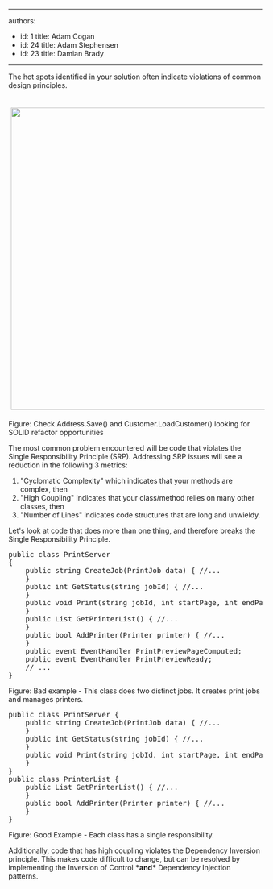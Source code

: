 

---
authors:
  - id: 1
    title: Adam Cogan
  - id: 24
    title: Adam Stephensen
  - id: 23
    title: Damian Brady
---




<span class='intro'> The hot spots identified in your solution often indicate violations of common design principles. </span>

​<img src="/SoftwareDevelopment/RulestobetterArchitectureandCodeReview/PublishingImages/CodeMetrics_3.png" alt="" style="margin&#58;5px;width&#58;600px;" /><div class="ssw-rteStyle-FigureNormal">Figure&#58; Check Address.Save() and Customer.LoadCustomer() looking for SOLID refactor opportunities</div>
<p>The most common problem encountered will be code that violates the Single Responsibility Principle (SRP). Addressing SRP issues will see a reduction in the following 3 metrics&#58;</p>
<ol><li>&quot;Cyclomatic Complexity&quot; which indicates that your methods are complex, then</li>
<li>&quot;High Coupling&quot; indicates that your class/method relies on many other classes, then</li>
<li>&quot;Number of Lines&quot; indicates code structures that are long and unwieldy.</li></ol>
<p>Let's look at code that does more than one thing, and therefore breaks the Single Responsibility Principle.</p>
<pre class="ssw-rteStyle-CodeArea">public class PrintServer 
&#123;
    public string CreateJob(PrintJob data) &#123; //...
    &#125;
    public int GetStatus(string jobId) &#123; //...
    &#125;
    public void Print(string jobId, int startPage, int endPage) &#123; //...
    &#125;
    public List GetPrinterList() &#123; //...
    &#125;
    public bool AddPrinter(Printer printer) &#123; //...
    &#125;
    public event EventHandler PrintPreviewPageComputed;
    public event EventHandler PrintPreviewReady;
    // ...
&#125;
</pre>
<div class="ssw-rteStyle-FigureBad">Figure&#58; Bad example - This class does two distinct jobs. It creates print jobs and manages printers.</div>
<pre class="ssw-rteStyle-CodeArea">public class PrintServer &#123;
    public string CreateJob(PrintJob data) &#123; //...
    &#125;
    public int GetStatus(string jobId) &#123; //...
    &#125;
    public void Print(string jobId, int startPage, int endPage) &#123; //...
    &#125;
&#125;
public class PrinterList &#123;
    public List GetPrinterList() &#123; //...
    &#125;
    public bool AddPrinter(Printer printer) &#123; //...
    &#125;
&#125;
</pre>
<div class="ssw-rteStyle-FigureGood">Figure&#58; Good Example - Each class has a single responsibility.</div>
<p>Additionally, code that has high coupling violates the Dependency Inversion principle. This makes code difficult to change, but can be resolved by implementing the Inversion of Control <strong>*and*</strong> Dependency Injection patterns.</p>



